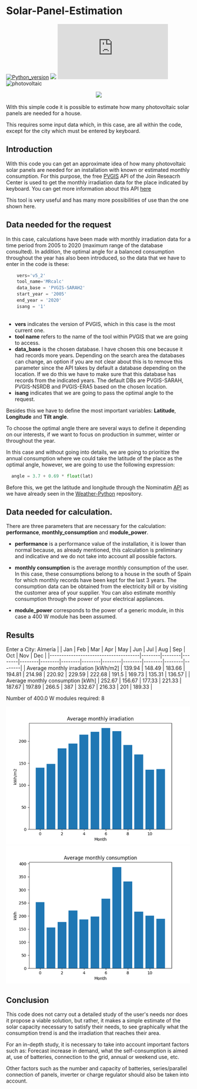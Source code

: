 # Solar-Panel-Estimation

[![Python_version](https://img.shields.io/badge/Python-v3.10.2-blueviolet?style=plastic&logo=python&logoColor=white)](https://www.python.org/downloads/release/python-3102/)
![](https://custom-icon-badges.herokuapp.com/github/license/FranGarcia94/Solar-Panel-Estimation?logo=law)
![](https://badge-size.herokuapp.com/FranGarcia94/Solar-Panel-Estimation/master/solar_panel_estimation.py)
![photovoltaic](https://img.shields.io/badge/Photovoltaic-orange?style=plastic)

<p align = "center">
<a href="https://www.flaticon.es/iconos-gratis/panel-solar"><img src="https://user-images.githubusercontent.com/107102754/180464176-a266bfca-3a50-4a84-b432-3ba43481e6e5.png"/></a>
</p>


With this simple code it is possible to estimate how many photovoltaic solar panels are needed for a house.

This requires some input data which, in this case, are all within the code, except for the city which must be entered by keyboard.

## Introduction

With this code you can get an approximate idea of how many photovoltaic solar panels are needed for an installation with known or estimated monthly consumption. For this purpose, the free [PVGIS](https://re.jrc.ec.europa.eu/pvg_tools/en/) API of the Join Reseacrh Center is used to get the monthly irradiation data for the place indicated by keyboard. You can get more information about this API [here](https://joint-research-centre.ec.europa.eu/pvgis-photovoltaic-geographical-information-system/getting-started-pvgis/api-non-interactive-service_en)

This tool is very useful and has many more possibilities of use than the one shown here.

## Data needed for the request

In this case, calculations have been made with monthly irradiation data for a time period from 2005 to 2020 (maximum range of the database consulted). In addition, the optimal angle for a balanced consumption throughout the year has also been introduced, so the data that we have to enter in the code is these:

```python
    vers='v5_2'
    tool_name='MRcalc'
    data_base = 'PVGIS-SARAH2'
    start_year = '2005'
    end_year = '2020'
    isang = '1'
        
```
- **vers** indicates the version of PVGIS, which in this case is the most current one.
- **tool name** refers to the name of the tool within PVGIS that we are going to access.
- **data_base** is the chosen database. I have chosen this one because it had records more years. Depending on the search area the databases can change, an option if you are not clear about this is to remove this parameter since the API takes by default a database depending on the location. If we do this we have to make sure that this database has records from the indicated years. The default DBs are PVGIS-SARAH, PVGIS-NSRDB and PVGIS-ERA5 based on the chosen location.
- **isang** indicates that we are going to pass the optimal angle to the request.

Besides this we have to define the most important variables: **Latitude**, **Longitude** and **Tilt angle**.

To choose the optimal angle there are several ways to define it depending on our interests, if we want to focus on production in summer, winter or throughout the year. 

In this case and without going into details, we are going to prioritize the annual consumption where we could take the latitude of the place as the optimal angle, however, we are going to use the following expression:
```python
  angle = 3.7 + 0.69 * float(lat)

```
Before this, we get the latitude and longitude through the Nominatim [API](https://nominatim.org/release-docs/latest/api/Search/) as we have already seen in the [Weather-Python](https://github.com/FranGarcia94/Weather-Python) repository.

## Data needed for calculation.

There are three parameters that are necessary for the calculation: **performance**, **monthly_consumption** and **module_power**.

- **performance** is a performance value of the installation, it is lower than normal because, as already mentioned, this calculation is preliminary and indicative and we do not take into account all possible factors.

- **monthly consumption** is the average monthly consumption of the user. In this case, these consumptions belong to a house in the south of Spain for which monthly records have been kept for the last 3 years. The consumption data can be obtained from the electricity bill or by visiting the customer area of your supplier. You can also estimate monthly consumption through the power of your electrical appliances.

- **module_power** corresponds to the power of a generic module, in this case a 400 W module has been assumed.

## Results

Enter a City: Almería
|                                      |    Jan |    Feb |    Mar |    Apr |    May |    Jun |    Jul |    Aug |    Sep |    Oct |    Nov |    Dec |
|--------------------------------------|--------|--------|--------|--------|--------|--------|--------|--------|--------|--------|--------|--------|
| Average monthly irradiation [kWh/m2] | 139.94 | 148.49 | 183.66 | 194.81 | 214.98 | 220.92 | 229.59 | 222.68 | 191.5  | 169.73 | 135.31 | 136.57 |
| Average monthly consumption [kWh]    | 252.67 | 156.67 | 177.33 | 221.33 | 187.67 | 197.89 | 266.5  | 387    | 332.67 | 216.33 | 201    | 189.33 |

Number of 400.0 W modules required: 8

<img src="assets/average_monthly_irradiation.png" width="500"> <img src="assets/average_monthly_consumption.png" width="500">

## Conclusion

This code does not carry out a detailed study of the user's needs nor does it propose a viable solution, but rather, it makes a simple estimate of the solar capacity necessary to satisfy their needs, to see graphically what the consumption trend is and the irradiation that reaches their area.

For an in-depth study, it is necessary to take into account important factors such as: Forecast increase in demand, what the self-consumption is aimed at, use of batteries, connection to the grid, annual or weekend use, etc.

Other factors such as the number and capacity of batteries, series/parallel connection of panels, inverter or charge regulator should also be taken into account.

